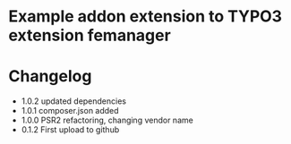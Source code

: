 # Example addon extension to TYPO3 extension femanager

# Changelog

- 1.0.2 updated dependencies
- 1.0.1 composer.json added
- 1.0.0 PSR2 refactoring, changing vendor name
- 0.1.2 First upload to github
